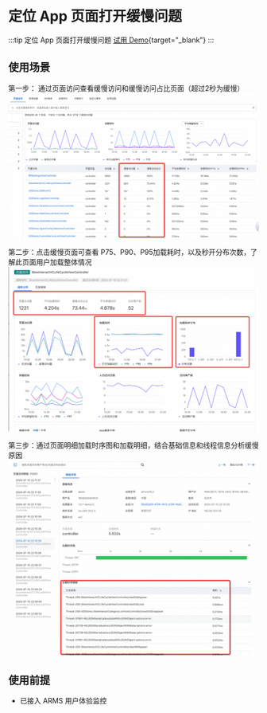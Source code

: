 # 定位 App 页面打开缓慢问题

:::tip 定位 App 页面打开缓慢问题
[试用 Demo](/playground/armsdemo.html?dest=https%3A%2F%2Farms4service.console.aliyun.com%2F%23%2Frum%2Fapp%2Fcn-hangzhou%2Fckv8e2vzfj%40319a9c9b047183c%3Ftab%3DpageView-mobile%26appType%3Dios%26from%3Dnow-3h%26to%3Dnow%26refresh%3Doff){target="_blank"}
:::

## 使用场景
第一步： 通过页面访问查看缓慢访问和缓慢访问占比页面（超过2秒为缓慢）
![](./images/locateAppPagePerformance-1.png)

第二步：点击缓慢页面可查看 P75、P90、P95加载耗时，以及秒开分布次数，了解此页面用户加载整体情况
![](./images/locateAppPagePerformance-2.png)

第三步：通过页面明细加载时序图和加载明细，结合基础信息和线程信息分析缓慢原因
![](./images/locateAppPagePerformance-3.png)

## 使用前提

- 已接入 ARMS 用户体验监控
